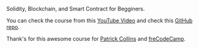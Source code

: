 Solidity, Blockchain, and Smart Contract for Begginers.

You can check the course from this [YouTube Video](https://www.youtube.com/watch?v=M576WGiDBdQ) and check this [GitHub repo](https://github.com/smartcontractkit/full-blockchain-solidity-course-py).

Thank's for this awesome course for [Patrick Collins](https://github.com/PatrickAlphaC) and [freCodeCamp](https://github.com/freeCodeCamp).
